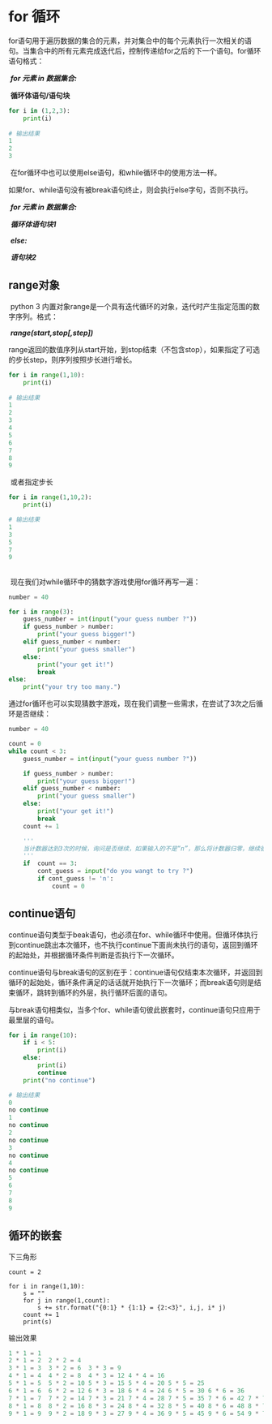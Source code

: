 # for 循环

​	for语句用于遍历数据的集合的元素，并对集合中的每个元素执行一次相关的语句。当集合中的所有元素完成迭代后，控制传递给for之后的下一个语句。for循环语句格式：

​	***for 元素 in 数据集合:***

​		**循环体语句/语句块**

```python
for i in (1,2,3):
	print(i)
	
# 输出结果
1
2
3

```

​	在for循环中也可以使用else语句，和while循环中的使用方法一样。

​	如果for、while语句没有被break语句终止，则会执行else字句，否则不执行。

​	***for 元素 in 数据集合:***

​		***循环体语句块1***

​	***else:***

​		***语句块2***



## **range对象**

​	python 3 内置对象range是一个具有迭代循环的对象，迭代时产生指定范围的数字序列。格式：

​		***range(start,stop[,step])***

​	range返回的数值序列从start开始，到stop结束（不包含stop），如果指定了可选的步长step，则序列按照步长进行增长。

```python
for i in range(1,10):
	print(i)
	
# 输出结果
1
2
3
4
5
6
7
8
9

```

​	或者指定步长

```python
for i in range(1,10,2):
	print(i)

# 输出结果
1
3
5
7
9
```

## 

​	现在我们对while循环中的猜数字游戏使用for循环再写一遍：

```python
number = 40

for i in range(3):
    guess_number = int(input("your guess number ?"))
    if guess_number > number:
        print("your guess bigger!")
    elif guess_number < number:
        print("your guess smaller")
    else:
        print("your get it!")
        break
else:
    print("your try too many.")
```

​	通过for循环也可以实现猜数字游戏，现在我们调整一些需求，在尝试了3次之后循环是否继续：

```python
number = 40

count = 0
while count < 3:
    guess_number = int(input("your guess number ?"))

    if guess_number > number:
        print("your guess bigger!")
    elif guess_number < number:
        print("your guess smaller")
    else:
        print("your get it!")
        break
    count += 1

	'''
	当计数器达到3次的时候，询问是否继续，如果输入的不是“n”，那么将计数器归零，继续循环，否则退出循环。
	'''
    if  count == 3:
        cont_guess = input("do you wangt to try ?")
        if cont_guess != 'n':
            count = 0
```



## continue语句

​	continue语句类型于beak语句，也必须在for、while循环中使用。但循环体执行到continue跳出本次循环，也不执行continue下面尚未执行的语句，返回到循环的起始处，并根据循环条件判断是否执行下一次循环。

​	continue语句与break语句的区别在于：continue语句仅结束本次循环，并返回到循环的起始处，循环条件满足的话话就开始执行下一次循环；而break语句则是结束循环，跳转到循环的外层，执行循环后面的语句。

​	与break语句相类似，当多个for、while语句彼此嵌套时，continue语句只应用于最里层的语句。

```python
for i in range(10):
    if i < 5:
        print(i)
    else:
        print(i)
        continue
    print("no continue")

# 输出结果
0
no continue
1
no continue
2
no continue
3
no continue
4
no continue
5
6
7
8
9
```



## 循环的嵌套

下三角形

```
count = 2

for i in range(1,10):
    s = ""
    for j in range(1,count):
        s += str.format("{0:1} * {1:1} = {2:<3}", i,j, i* j)
    count += 1
    print(s)
```

输出效果

```python
1 * 1 = 1  
2 * 1 = 2  2 * 2 = 4  
3 * 1 = 3  3 * 2 = 6  3 * 3 = 9  
4 * 1 = 4  4 * 2 = 8  4 * 3 = 12 4 * 4 = 16 
5 * 1 = 5  5 * 2 = 10 5 * 3 = 15 5 * 4 = 20 5 * 5 = 25 
6 * 1 = 6  6 * 2 = 12 6 * 3 = 18 6 * 4 = 24 6 * 5 = 30 6 * 6 = 36 
7 * 1 = 7  7 * 2 = 14 7 * 3 = 21 7 * 4 = 28 7 * 5 = 35 7 * 6 = 42 7 * 7 = 49 
8 * 1 = 8  8 * 2 = 16 8 * 3 = 24 8 * 4 = 32 8 * 5 = 40 8 * 6 = 48 8 * 7 = 56 8 * 8 = 64 
9 * 1 = 9  9 * 2 = 18 9 * 3 = 27 9 * 4 = 36 9 * 5 = 45 9 * 6 = 54 9 * 7 = 63 9 * 8 = 72 9 * 9 = 81 
```

